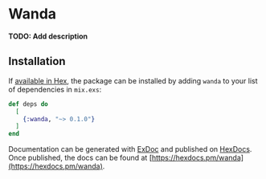 # Wanda

**TODO: Add description**

## Installation

If [available in Hex](https://hex.pm/docs/publish), the package can be installed
by adding `wanda` to your list of dependencies in `mix.exs`:

```elixir
def deps do
  [
    {:wanda, "~> 0.1.0"}
  ]
end
```

Documentation can be generated with [ExDoc](https://github.com/elixir-lang/ex_doc)
and published on [HexDocs](https://hexdocs.pm). Once published, the docs can
be found at [https://hexdocs.pm/wanda](https://hexdocs.pm/wanda).

